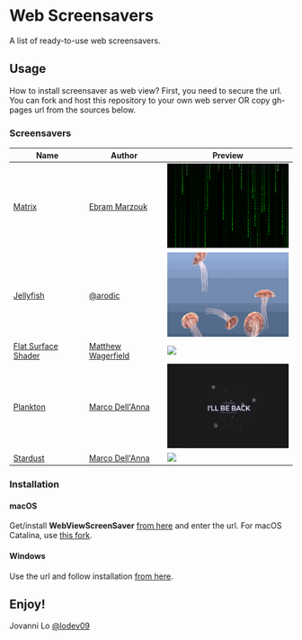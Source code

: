# Web Screensavers
A list of ready-to-use web screensavers.

## Usage
How to install screensaver as web view? First, you need to secure the url. You can fork and host this repository to your own web server OR copy gh-pages url from the sources below.

### Screensavers

| Name | Author | Preview |
| ---- | ------ | ------- |
| [Matrix](https://lodev09.github.com/web-screensavers/matrix) | [Ebram Marzouk](https://codepen.io/P3R0/pen/MwgoKv) | <img src="matrix.gif" height="150px"> |
| [Jellyfish](https://lodev09.github.com/web-screensavers/jellyfish) | [@arodic](https://github.com/arodic/jellyfish) | <img src="jellyfish.gif" height="150px"> |
| [Flat Surface Shader](https://lodev09.github.com/web-screensavers/flat-surface-shader) | [Matthew Wagerfield](https://github.com/wagerfield/flat-surface-shader) | <img src="flat-surface-shader.gif" height="150px"> |
| [Plankton](https://lodev09.github.com/web-screensavers/plankton?title=I'll%20be%20back&subtitle=LODEV09&web=www.lodev09.com) | [Marco Dell'Anna](https://codepen.io/plasm/pen/YVKZgd) | <img src="plankton.gif" height="150px"> |
| [Stardust](https://lodev09.github.com/web-screensavers/stardust?title=I'll%20be%20back&subtitle=LODEV09&web=www.lodev09.com) | [Marco Dell'Anna](https://codepen.io/plasm/pen/eyKzgG) | <img src="stardust.gif" height="150px"> |

### Installation

#### macOS
Get/install **WebViewScreenSaver** [from here](https://github.com/liquidx/webviewscreensaver) and enter the url. For macOS Catalina, use [this fork](https://github.com/agologan/webviewscreensaver).

#### Windows
Use the url and follow installation [from here](https://github.com/cwc/web-page-screensaver).

## Enjoy!
Jovanni Lo [@lodev09](https://twitter.com/lodev09)
